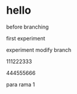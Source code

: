 # hello

before branching

first experiment

experiment modify branch

111222333

444555666

para rama 1

